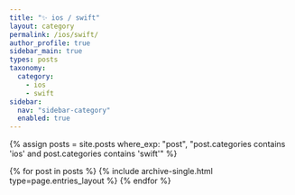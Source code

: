 ```yaml
---
title: "✨ ios / swift"
layout: category
permalink: /ios/swift/
author_profile: true
sidebar_main: true
types: posts
taxonomy:
  category:
    - ios
    - swift
sidebar:
  nav: "sidebar-category"
  enabled: true
---
```


{% assign posts = site.posts where_exp: "post", "post.categories contains 'ios' and post.categories contains 'swift'" %}

{% for post in posts %}
  {% include archive-single.html type=page.entries_layout %}
{% endfor %}